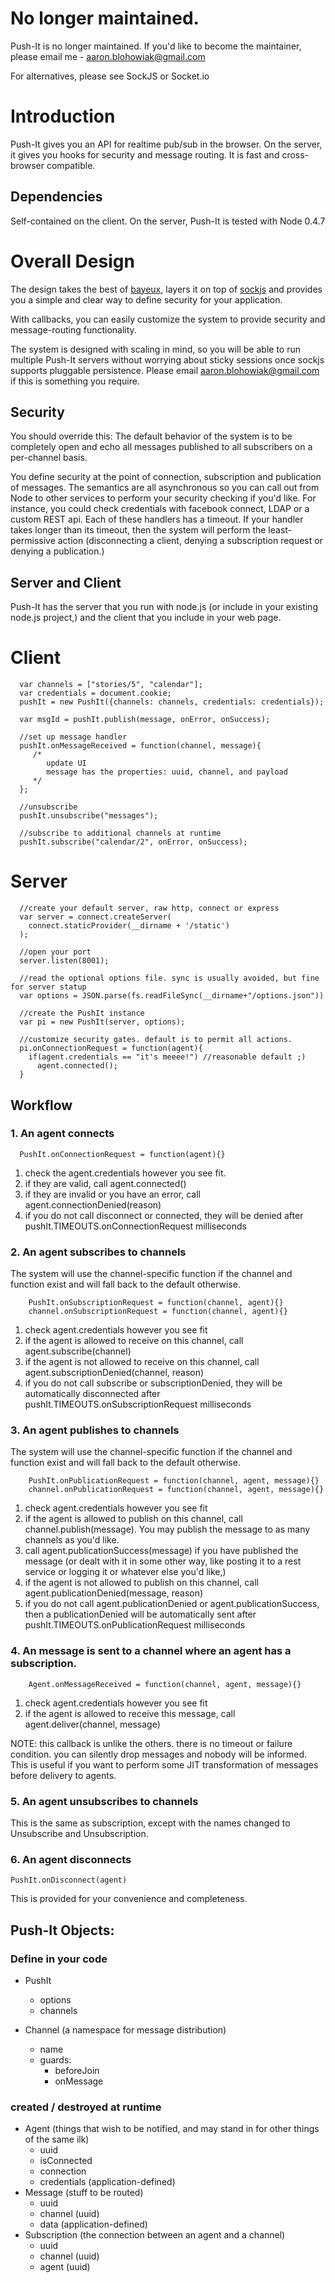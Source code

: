 # No longer maintained.

Push-It is no longer maintained.  If you'd like to become the maintainer, please email me - aaron.blohowiak@gmail.com

For alternatives, please see SockJS or Socket.io



# Introduction
  
Push-It gives you an API for realtime pub/sub in the browser. On the server, it gives you hooks for security and message routing.  It is fast and cross-browser compatible.

## Dependencies

Self-contained on the client.  On the server, Push-It is tested with Node 0.4.7

# Overall Design
  The design takes the best of [bayeux](http://svn.cometd.com/trunk/bayeux/bayeux.html), layers it on top of [sockjs](https://github.com/majek/sockjs-client) and provides you a simple and clear way to define security for your application.

  With callbacks, you can easily customize the system to provide security and message-routing functionality.

  The system is designed with scaling in mind, so you will be able to run multiple Push-It servers without worrying about sticky sessions once sockjs supports pluggable persistence.  Please email aaron.blohowiak@gmail.com if this is something you require.
  
## Security
  You should override this: The default behavior of the system is to be completely open and echo all messages published to all subscribers on a per-channel basis.
  
  You define security at the point of connection, subscription and publication of messages.  The semantics are all asynchronous so you can call out from Node to other services to perform your security checking if you'd like.  For instance, you could check credentials with facebook connect, LDAP or a custom REST api. Each of these handlers has a timeout.  If your handler takes longer than its timeout, then the system will perform the least-permissive action (disconnecting a client, denying a subscription request or denying a publication.)

## Server and Client
  Push-It has the server that you run with node.js (or include in your existing node.js project,) and the client that you include in your web page.

# Client
      var channels = ["stories/5", "calendar"];
      var credentials = document.cookie; 
      pushIt = new PushIt({channels: channels, credentials: credentials});

      var msgId = pushIt.publish(message, onError, onSuccess);

      //set up message handler
      pushIt.onMessageReceived = function(channel, message){
         /* 
            update UI
            message has the properties: uuid, channel, and payload
         */
      };

      //unsubscribe
      pushIt.unsubscribe("messages");

      //subscribe to additional channels at runtime
      pushIt.subscribe("calendar/2", onError, onSuccess);
  
# Server
      //create your default server, raw http, connect or express
      var server = connect.createServer( 
        connect.staticProvider(__dirname + '/static')
      );

      //open your port
      server.listen(8001);

      //read the optional options file. sync is usually avoided, but fine for server statup
      var options = JSON.parse(fs.readFileSync(__dirname+"/options.json"))  

      //create the PushIt instance      
      var pi = new PushIt(server, options);

      //customize security gates. default is to permit all actions.
      pi.onConnectionRequest = function(agent){
        if(agent.credentials == "it's meeee!") //reasonable default ;)
          agent.connected();
      }
  
  
## Workflow
### 1. An agent connects

      PushIt.onConnectionRequest = function(agent){}
  
  1. check the agent.credentials however you see fit.
  2. if they are valid, call agent.connected()
  3. if they are invalid or you have an error, call agent.connectionDenied(reason)
  4. if you do not call disconnect or connected, they will be denied after pushIt.TIMEOUTS.onConnectionRequest milliseconds

### 2. An agent subscribes to channels

  The system will use the channel-specific function if the channel and function exist and will fall back to the default otherwise.
    
        PushIt.onSubscriptionRequest = function(channel, agent){}
        channel.onSubscriptionRequest = function(channel, agent){}

  1. check agent.credentials however you see fit
  2. if the agent is allowed to receive on this channel, call agent.subscribe(channel)
  3. if the agent is not allowed to receive on this channel,  call agent.subscriptionDenied(channel, reason)
  4. if you do not call subscribe or subscriptionDenied, they will be automatically disconnected after pushIt.TIMEOUTS.onSubscriptionRequest milliseconds
    
### 3. An agent publishes to channels
  
  The system will use the channel-specific function if the channel and function exist and will fall back to the default otherwise.
    
        PushIt.onPublicationRequest = function(channel, agent, message){}
        channel.onPublicationRequest = function(channel, agent, message){}

  1. check agent.credentials however you see fit
  2. if the agent is allowed to publish on this channel, call channel.publish(message).  You may publish the message to as many channels as you'd like.
  3. call agent.publicationSuccess(message) if you have published the message (or dealt with it in some other way, like posting it to a rest service or logging it or whatever else you'd like,) 
  4. if the agent is not allowed to publish on this channel,  call agent.publicationDenied(message, reason)
  5. if you do not call agent.publicationDenied or agent.publicationSuccess, then a publicationDenied will be automatically sent  after pushIt.TIMEOUTS.onPublicationRequest milliseconds
  
### 4. An message is sent to a channel where an agent has a subscription.
  
        Agent.onMessageReceived = function(channel, agent, message){}
  
  1. check agent.credentials however you see fit
  2. if the agent is allowed to receive this message, call agent.deliver(channel, message)

  NOTE: this callback is unlike the others.  there is no timeout or failure condition.  you can silently drop messages and nobody will be informed.  This is useful if you want to perform some JIT transformation of messages before delivery to agents.
  
### 5. An agent unsubscribes to channels

  This is the same as subscription, except with the names changed to Unsubscribe and Unsubscription.
  
### 6. An agent disconnects

    PushIt.onDisconnect(agent)
  
  This is provided for your convenience and completeness.

## Push-It Objects:

### Define in your code
  * PushIt
    * options
    * channels

  * Channel (a namespace for message distribution)
    * name
    * guards:
      * beforeJoin
      * onMessage

### created / destroyed at runtime
  * Agent (things that wish to be notified, and may stand in for other things of the same ilk)
    * uuid
    * isConnected
    * connection
    * credentials (application-defined)
  * Message (stuff to be routed)
    * uuid
    * channel (uuid)
    * data (application-defined)
  * Subscription (the connection between an agent and a channel)
    * uuid
    * channel (uuid)
    * agent (uuid)
